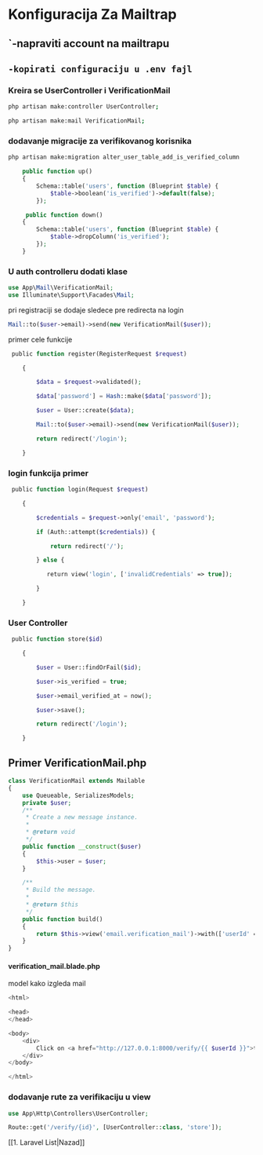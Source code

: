 # Konfiguracija Za Mailtrap
## `-napraviti account na mailtrapu
## `-kopirati configuraciju u .env fajl`

### Kreira se UserController i VerificationMail

```bash
php artisan make:controller UserController;

php artisan make:mail VerificationMail;
```
### dodavanje migracije za verifikovanog korisnika
```bash
php artisan make:migration alter_user_table_add_is_verified_column
```
```php
    public function up()
    {
        Schema::table('users', function (Blueprint $table) {
            $table->boolean('is_verified')->default(false);
        });

	 public function down()
    {
        Schema::table('users', function (Blueprint $table) {
            $table->dropColumn('is_verified');
        });
    }
```

### U auth controlleru dodati klase

```php
use App\Mail\VerificationMail;
use Illuminate\Support\Facades\Mail;
```

pri registraciji se dodaje sledece     pre redirecta na login
```php
Mail::to($user->email)->send(new VerificationMail($user));
```
primer cele funkcije
```php
 public function register(RegisterRequest $request)

    {

        $data = $request->validated();

        $data['password'] = Hash::make($data['password']);

        $user = User::create($data);

        Mail::to($user->email)->send(new VerificationMail($user));

        return redirect('/login');

    }
```

### login funkcija primer

```php
 public function login(Request $request)

    {

        $credentials = $request->only('email', 'password');

        if (Auth::attempt($credentials)) {

            return redirect('/');

        } else {

           return view('login', ['invalidCredentials' => true]);

        }

    }
```


### User Controller
```php
 public function store($id)

    {

        $user = User::findOrFail($id);

        $user->is_verified = true;

        $user->email_verified_at = now();

        $user->save();

        return redirect('/login');

    }
```


## Primer VerificationMail.php

```php
class VerificationMail extends Mailable
{
    use Queueable, SerializesModels;
    private $user;
    /**
     * Create a new message instance.
     *
     * @return void
     */
    public function __construct($user)
    {
        $this->user = $user;
    }

    /**
     * Build the message.
     *
     * @return $this
     */
    public function build()
    {
        return $this->view('email.verification_mail')->with(['userId' => $this->user->id]);
    }
}
```

#### verification_mail.blade.php
model kako izgleda mail
```php
<html>

<head>
</head>

<body>
    <div>
        Click on <a href="http://127.0.0.1:8000/verify/{{ $userId }}">this</a> to verify your account
    </div>
</body>

</html>
```

### dodavanje rute za verifikaciju  u view
```php
use App\Http\Controllers\UserController;

Route::get('/verify/{id}', [UserController::class, 'store']);
```


[[1. Laravel List|Nazad]]

